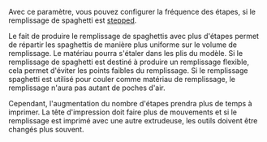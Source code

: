 Avec ce paramètre, vous pouvez configurer la fréquence des étapes, si le remplissage de spaghetti est [stepped](spaghetti_infill_stepped.md).

Le fait de produire le remplissage de spaghettis avec plus d'étapes permet de répartir les spaghettis de manière plus uniforme sur le volume de remplissage. Le matériau pourra s'étaler dans les plis du modèle. Si le remplissage de spaghetti est destiné à produire un remplissage flexible, cela permet d'éviter les points faibles du remplissage. Si le remplissage spaghetti est utilisé pour couler comme matériau de remplissage, le remplissage n'aura pas autant de poches d'air.

Cependant, l'augmentation du nombre d'étapes prendra plus de temps à imprimer. La tête d'impression doit faire plus de mouvements et si le remplissage est imprimé avec une autre extrudeuse, les outils doivent être changés plus souvent.
